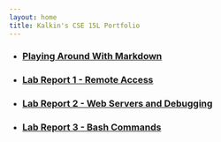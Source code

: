```yaml
---
layout: home
title: Kalkin's CSE 15L Portfolio
---
```

- ### [Playing Around With Markdown](demo.md)
- ### [Lab Report 1 - Remote Access](lab-report-1.md)
- ### [Lab Report 2 - Web Servers and Debugging](lab-report-2.md)
- ### [Lab Report 3 - Bash Commands](lab-report-3.md)